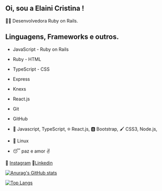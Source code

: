 ##  Oi, sou a Elaini Cristina !

👩‍💻 Desenvolvedora Ruby on Rails.

## Linguagens, Frameworks e outros.

- JavaScript   - Ruby on Rails
- Ruby         - HTML
- TypeScript   - CSS
-  Express
-  Knexs
-  React.js
-   Git
-   GitHub

- 🍺 Javascript, TypeScript, 🔯 React.js, 🅱 Bootstrap, 🖌️ CSS3, Node.js, 
- 🐧 Linux 
- 😴 paz e amor ✌

📸 [Instagram](https://www.instagram.com/elainiicristina/)  💼[Linkedin](https://www.linkedin.com/in/elaini-cristina-85234820a/)  

[![Anurag's GitHub stats](https://github-readme-stats.vercel.app/api?username=elainicristina)](https://github.com/elainicristina/github-readme-stats?theme=dark)

[![Top Langs](https://github-readme-stats.vercel.app/api/top-langs/?username=elainicristina&layout=compact)](https://github.com/elainicristina/github-readme-stats)

